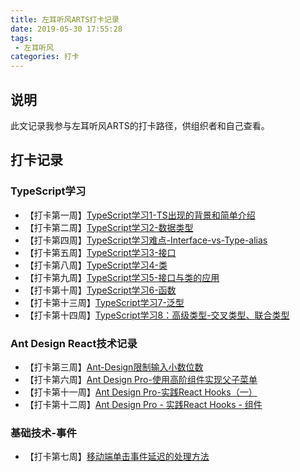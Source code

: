 ```yaml
---
title: 左耳听风ARTS打卡记录
date: 2019-05-30 17:55:28
tags:
 - 左耳听风
categories: 打卡
---
```

## 说明
此文记录我参与左耳听风ARTS的打卡路径，供组织者和自己查看。

## 打卡记录
### TypeScript学习
- 【打卡第一周】[TypeScript学习1-TS出现的背景和简单介绍](/2019/05/07/TypeScript学习1-TS出现的背景和简单介绍/)
- 【打卡第二周】[TypeScript学习2-数据类型](/2019/05/17/TypeScript学习2-数据类型/)
- 【打卡第四周】[TypeScript学习难点-Interface-vs-Type-alias](/2019/05/30/TypeScript学习难点-Interface-vs-Type-alias/)
- 【打卡第五周】[TypeScript学习3-接口](/2019/06/04/TypeScript学习3-接口/)
- 【打卡第八周】[TypeScript学习4-类](/2019/06/29/TypeScript学习4-类/)
- 【打卡第九周】[TypeScript学习5-接口与类的应用](/2019/07/18/TypeScript学习5-接口与类的应用/)
- 【打卡第十周】[TypeScript学习6-函数](/2019/07/23/TypeScript学习6-函数/)
- 【打卡第十三周】[TypeScript学习7-泛型](/2019/08/28/TypeScript学习7-泛型/)
- 【打卡第十四周】[TypeScript学习8：高级类型-交叉类型、联合类型](/2019/10/11/TypeScript学习8：高级类型-交叉类型、联合类型/)

### Ant Design React技术记录
- 【打卡第三周】[Ant-Design限制输入小数位数](/2019/05/23/Ant-Design限制输入小数位数/)
- 【打卡第六周】[Ant Design Pro-使用高阶组件实现父子菜单](/2019/06/16/Ant-Design-Pro-使用高阶组件实现父子菜单/)
- 【打卡第十一周】[Ant Design Pro-实践React Hooks（一）](/2019/08/02/Ant-Design-Pro-实践React-Hooks（一）/)
- 【打卡第十二周】[Ant Design Pro - 实践React Hooks - 组件](/2019/08/09/Ant-Design-Pro-实践React-Hooks-组件/)

### 基础技术-事件
- 【打卡第七周】[移动端单击事件延迟的处理方法](/2019/06/24/移动端单击事件延迟的处理方法/)
